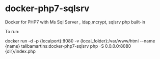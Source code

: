 # docker-php7-sqlsrv
Docker for PHP7 with Ms Sql Server , ldap,mcrypt, sqlsrv php built-in

To run:

 docker run -d -p {localport}:8080 -v {local_folder}:/var/www/html --name {name} talibamartins:docker-php7-sqlsrv php -S 0.0.0.0:8080 {dir}/index.php

